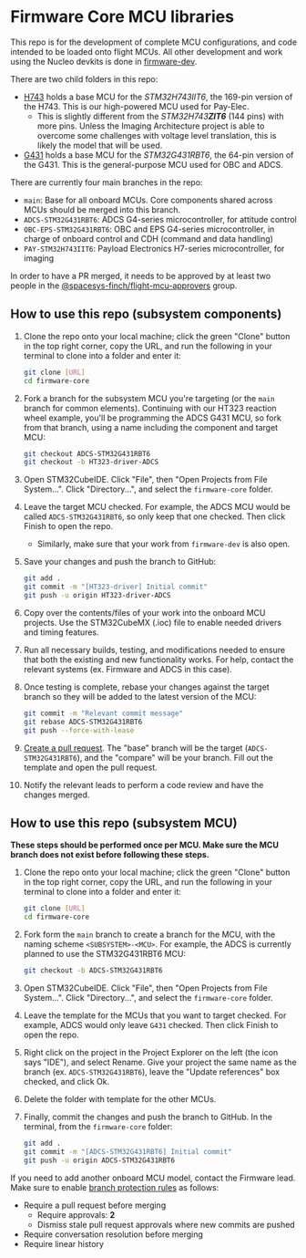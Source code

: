 # Firmware Core MCU libraries

This repo is for the development of complete MCU configurations, and code intended to be loaded onto flight MCUs. All other development and work using the Nucleo devkits is done in [firmware-dev](https://github.com/spacesys-finch/firmware-dev).

There are two child folders in this repo:

- [H743](H743/) holds a base MCU for the _STM32H743IIT6_, the 169-pin version of the H743. This is our high-powered MCU used for Pay-Elec.
    - This is slightly different from the _STM32H743**ZIT6**_ (144 pins) with more pins. Unless the Imaging Architecture project is able to overcome some challenges with voltage level translation, this is likely the model that will be used.
- [G431](G431/) holds a base MCU for the _STM32G431RBT6_, the 64-pin version of the G431. This is the general-purpose MCU used for OBC and ADCS.

There are currently four main branches in the repo:

- `main`: Base for all onboard MCUs. Core components shared across MCUs should be merged into this branch.
- `ADCS-STM32G431RBT6`: ADCS G4-series microcontroller, for attitude control
- `OBC-EPS-STM32G431RBT6`: OBC and EPS G4-series microcontroller, in charge of onboard control and CDH (command and data handling)
- `PAY-STM32H743IIT6`: Payload Electronics H7-series microcontroller, for imaging

In order to have a PR merged, it needs to be approved by at least two people in the [@spacesys-finch/flight-mcu-approvers](https://github.com/orgs/spacesys-finch/teams/flight-mcu-approvers) group.

## How to use this repo (subsystem components)

1. Clone the repo onto your local machine; click the green "Clone" button in the top right corner, copy the URL, and run the following in your terminal to clone into a folder and enter it:

    ```bash
    git clone [URL]
    cd firmware-core
    ```

2. Fork a branch for the subsystem MCU you're targeting (or the `main` branch for common elements). Continuing with our HT323 reaction wheel example, you'll be programming the ADCS G431 MCU, so fork from that branch, using a name including the component and target MCU:

    ```bash
    git checkout ADCS-STM32G431RBT6
    git checkout -b HT323-driver-ADCS
    ```

3. Open STM32CubeIDE. Click "File", then "Open Projects from File System...". Click "Directory...", and select the `firmware-core` folder.
4. Leave the target MCU checked. For example, the ADCS MCU would be called `ADCS-STM32G431RBT6`, so only keep that one checked. Then click Finish to open the repo.
    - Similarly, make sure that your work from `firmware-dev` is also open.
5. Save your changes and push the branch to GitHub:

    ```bash
    git add .
    git commit -m "[HT323-driver] Initial commit"
    git push -u origin HT323-driver-ADCS
    ```

6. Copy over the contents/files of your work into the onboard MCU projects. Use the STM32CubeMX (.ioc) file to enable needed drivers and timing features.
7. Run all necessary builds, testing, and modifications needed to ensure that both the existing and new functionality works. For help, contact the relevant systems (ex. Firmware and ADCS in this case).
8. Once testing is complete, rebase your changes against the target branch so they will be added to the latest version of the MCU:

    ```bash
    git commit -m "Relevant commit message"
    git rebase ADCS-STM32G431RBT6
    git push --force-with-lease
    ```

9. [Create a pull request](https://github.com/spacesys-finch/firmware-core/compare). The "base" branch will be the target (`ADCS-STM32G431RBT6`), and the "compare" will be your branch. Fill out the template and open the pull request.
10. Notify the relevant leads to perform a code review and have the changes merged.

## How to use this repo (subsystem MCU)

**These steps should be performed once per MCU. Make sure the MCU branch does not exist before following these steps.**

1. Clone the repo onto your local machine; click the green "Clone" button in the top right corner, copy the URL, and run the following in your terminal to clone into a folder and enter it:

    ```bash
    git clone [URL]
    cd firmware-core
    ```

2. Fork form the `main` branch to create a branch for the MCU, with the naming scheme `<SUBSYSTEM>-<MCU>`. For example, the ADCS is currently planned to use the STM32G431RBT6 MCU:

    ```bash
    git checkout -b ADCS-STM32G431RBT6
    ```

3. Open STM32CubeIDE. Click "File", then "Open Projects from File System...". Click "Directory...", and select the `firmware-core` folder.
4. Leave the template for the MCUs that you want to target checked. For example, ADCS would only leave `G431` checked. Then click Finish to open the repo.
5. Right click on the project in the Project Explorer on the left (the icon says "IDE"), and select Rename. Give your project the same name as the branch (ex. `ADCS-STM32G431RBT6`), leave the "Update references" box checked, and click Ok.
6. Delete the folder with template for the other MCUs.
7. Finally, commit the changes and push the branch to GitHub. In the terminal, from the `firmware-core` folder:

    ```bash
    git add .
    git commit -m "[ADCS-STM32G431RBT6] Initial commit"
    git push -u origin ADCS-STM32G431RBT6
    ```

If you need to add another onboard MCU model, contact the Firmware lead. Make sure to enable [branch protection rules](https://github.com/spacesys-finch/firmware-core/settings/branches) as follows:

- Require a pull request before merging
    - Require approvals: **2**
    - Dismiss stale pull request approvals where new commits are pushed
- Require conversation resolution before merging
- Require linear history
